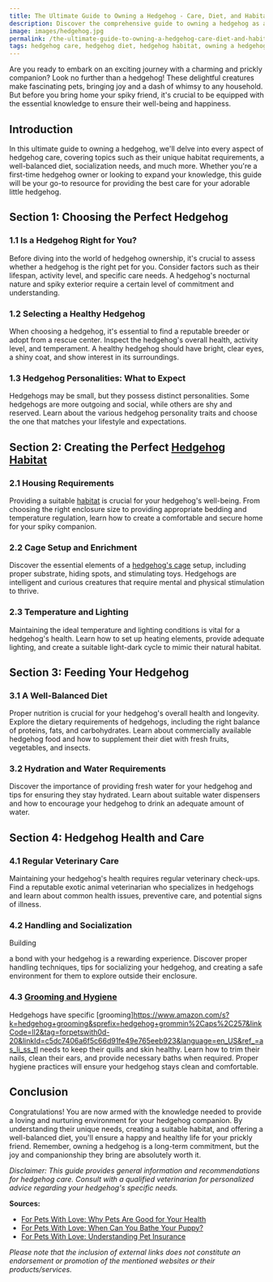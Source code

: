 ```yaml
---
title: The Ultimate Guide to Owning a Hedgehog - Care, Diet, and Habitat
description: Discover the comprehensive guide to owning a hedgehog as a pet. From their unique care requirements to the perfect diet and habitat setup, this guide will help you provide the best possible life for your spiky companion.
image: images/hedgehog.jpg
permalink: /the-ultimate-guide-to-owning-a-hedgehog-care-diet-and-habitat/
tags: hedgehog care, hedgehog diet, hedgehog habitat, owning a hedgehog, pet hedgehog
---
```



Are you ready to embark on an exciting journey with a charming and prickly companion? Look no further than a hedgehog! These delightful creatures make fascinating pets, bringing joy and a dash of whimsy to any household. But before you bring home your spiky friend, it's crucial to be equipped with the essential knowledge to ensure their well-being and happiness.

## Introduction

In this ultimate guide to owning a hedgehog, we'll delve into every aspect of hedgehog care, covering topics such as their unique habitat requirements, a well-balanced diet, socialization needs, and much more. Whether you're a first-time hedgehog owner or looking to expand your knowledge, this guide will be your go-to resource for providing the best care for your adorable little hedgehog.

## Section 1: Choosing the Perfect Hedgehog

### 1.1 Is a Hedgehog Right for You?

Before diving into the world of hedgehog ownership, it's crucial to assess whether a hedgehog is the right pet for you. Consider factors such as their lifespan, activity level, and specific care needs. A hedgehog's nocturnal nature and spiky exterior require a certain level of commitment and understanding.

### 1.2 Selecting a Healthy Hedgehog

When choosing a hedgehog, it's essential to find a reputable breeder or adopt from a rescue center. Inspect the hedgehog's overall health, activity level, and temperament. A healthy hedgehog should have bright, clear eyes, a shiny coat, and show interest in its surroundings.

### 1.3 Hedgehog Personalities: What to Expect

Hedgehogs may be small, but they possess distinct personalities. Some hedgehogs are more outgoing and social, while others are shy and reserved. Learn about the various hedgehog personality traits and choose the one that matches your lifestyle and expectations.

## Section 2: Creating the Perfect [Hedgehog Habitat](https://www.amazon.com/s?k=hedgehog+habitat&crid=YOWSEV8Q7HLE&sprefix=hedgehog+habitat%2Caps%2C276&linkCode=ll2&tag=forpetswith0d-20&linkId=f3da604a2bf98792b04d4bc505bc0f2c&language=en_US&ref_=as_li_ss_tl)

### 2.1 Housing Requirements

Providing a suitable [habitat](https://www.amazon.com/s?k=hedgehog+habitat&crid=YOWSEV8Q7HLE&sprefix=hedgehog+habitat%2Caps%2C276&linkCode=ll2&tag=forpetswith0d-20&linkId=f3da604a2bf98792b04d4bc505bc0f2c&language=en_US&ref_=as_li_ss_tl) is crucial for your hedgehog's well-being. From choosing the right enclosure size to providing appropriate bedding and temperature regulation, learn how to create a comfortable and secure home for your spiky companion.

### 2.2 Cage Setup and Enrichment

Discover the essential elements of a [hedgehog's cage](https://www.amazon.com/s?k=hedgehog+habitat&crid=YOWSEV8Q7HLE&sprefix=hedgehog+habitat%2Caps%2C276&linkCode=ll2&tag=forpetswith0d-20&linkId=f3da604a2bf98792b04d4bc505bc0f2c&language=en_US&ref_=as_li_ss_tl) setup, including proper substrate, hiding spots, and stimulating toys. Hedgehogs are intelligent and curious creatures that require mental and physical stimulation to thrive.

### 2.3 Temperature and Lighting

Maintaining the ideal temperature and lighting conditions is vital for a hedgehog's health. Learn how to set up heating elements, provide adequate lighting, and create a suitable light-dark cycle to mimic their natural habitat.

## Section 3: Feeding Your Hedgehog

### 3.1 A Well-Balanced Diet

Proper nutrition is crucial for your hedgehog's overall health and longevity. Explore the dietary requirements of hedgehogs, including the right balance of proteins, fats, and carbohydrates. Learn about commercially available hedgehog food and how to supplement their diet with fresh fruits, vegetables, and insects.

### 3.2 Hydration and Water Requirements

Discover the importance of providing fresh water for your hedgehog and tips for ensuring they stay hydrated. Learn about suitable water dispensers and how to encourage your hedgehog to drink an adequate amount of water.

## Section 4: Hedgehog Health and Care

### 4.1 Regular Veterinary Care

Maintaining your hedgehog's health requires regular veterinary check-ups. Find a reputable exotic animal veterinarian who specializes in hedgehogs and learn about common health issues, preventive care, and potential signs of illness.

### 4.2 Handling and Socialization

Building

 a bond with your hedgehog is a rewarding experience. Discover proper handling techniques, tips for socializing your hedgehog, and creating a safe environment for them to explore outside their enclosure.

### 4.3 [Grooming and Hygiene](https://www.amazon.com/s?k=hedgehog+grooming&sprefix=hedgehog+grommin%2Caps%2C257&linkCode=ll2&tag=forpetswith0d-20&linkId=c5dc7406a6f5c66d91fe49e765eeb923&language=en_US&ref_=as_li_ss_tl)

Hedgehogs have specific [grooming]https://www.amazon.com/s?k=hedgehog+grooming&sprefix=hedgehog+grommin%2Caps%2C257&linkCode=ll2&tag=forpetswith0d-20&linkId=c5dc7406a6f5c66d91fe49e765eeb923&language=en_US&ref_=as_li_ss_tl needs to keep their quills and skin healthy. Learn how to trim their nails, clean their ears, and provide necessary baths when required. Proper hygiene practices will ensure your hedgehog stays clean and comfortable.

## Conclusion

Congratulations! You are now armed with the knowledge needed to provide a loving and nurturing environment for your hedgehog companion. By understanding their unique needs, creating a suitable habitat, and offering a well-balanced diet, you'll ensure a happy and healthy life for your prickly friend. Remember, owning a hedgehog is a long-term commitment, but the joy and companionship they bring are absolutely worth it.

*Disclaimer: This guide provides general information and recommendations for hedgehog care. Consult with a qualified veterinarian for personalized advice regarding your hedgehog's specific needs.*

**Sources:**
- [For Pets With Love: Why Pets Are Good for Your Health](https://forpetswithlove.com/why-pets-are-good-for-your-health/)
- [For Pets With Love: When Can You Bathe Your Puppy?](https://forpetswithlove.com/when-can-you-bathe-your-puppy/)
- [For Pets With Love: Understanding Pet Insurance](https://forpetswithlove.com/understanding-pet-insurance/)

*Please note that the inclusion of external links does not constitute an endorsement or promotion of the mentioned websites or their products/services.*